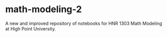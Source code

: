 # math-modeling-2
A new and improved repository of notebooks for HNR 1303 Math Modeling at High Point University.

